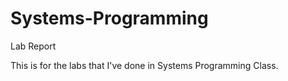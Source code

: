 # Systems-Programming
Lab Report

This is for the labs that I've done in Systems Programming Class.
